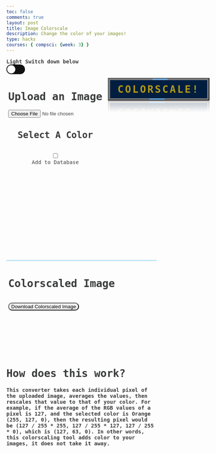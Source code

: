 ```yaml
---
toc: false
comments: true
layout: post
title: Image Colorscale
description: Change the color of your images!
type: hacks
courses: { compsci: {week: 3} }
---
```

<head>
    <style>
        /* Define styles for left and right halves */
        .container {
            display: flex;
            justify-content: space-between;
        }
        .left-half, .right-half, .bottom-half{
            height: 250px;
            padding: 5px;
            color: #444444;
            font-family: 'IBM Plex Sans Hebrew', monospace;
        }
        .left-half {
            height: 500px;
            width: 575px;
            display: flex;
            flex-direction: column;
        }
        .right-half {
            width: 425px;
            text-align: center;
            border-left: 3px solid #bde4f4;
        }
        .bottom-half {
            border-top: 3px solid #bde4f4;s
            text-align: center;
            align-items: center;
            width: 100%;
        }
        .p1 {
            font-family: 'IBM Plex Sans Hebrew', monospace;
            color: #3A3B3C;
            /* src: url('fonts/fontface.css');  */
        }
        .p2 {
            font-family: 'IBM Plex Sans Hebrew', monospace;
            color: #CCCCCC;
            /* src: url('fonts/fontface.css');  */
        }
        /*@font-face {
        font-family: 'Roblox';
        src: url('.././fonts/Roblox-Font.ttf');
        } */
        .container2 {
            background-color: #444444;
            display: flex;
            flex-direction: column;
            align-items: center;
            font-family: 'IBM Plex Sans Hebrew', monospace;
            color: #CCCCCC;
            border: 5.5px solid transparent;
            animation: rgbLightEffect 7.7s linear infinite;
            overflow: break-word;
        }
        .dropbtn {
            color: black;
            padding: 16px;
            font-size: 16px;
            cursor: pointer;
        }
        .dropdown {
            position: relative;
            display: inline-block;
        }
        .dropdown-content {
            display: none;
            position: absolute;
            min-width: 160px;
            overflow: auto;
            box-shadow: 0px 8px 16px 0px rgba(0,0,0,0.2);
            z-index: 1;
        }
        .dropdown-content option {
            color: black;
            padding: 12px 16px;
            text-decoration: none;
            display: block;
        }
        .button {
            border-radius: 10px;
        }
        .a {
            position: relative;
            padding: 13px 24px;
            display: flex;
            justify-content: center;
            align-items: center;
            background: rgba(0, 0, 0, 0.5);
            margin: 10px;
            transition: 1s;
            text-decoration: none;
            overflow: hidden;
            -webkit-box-reflect: below 1px linear-gradient(transparent, transparent, #0004);
        }
        .a:hover {
            background: var(--clr);
            box-shadow: 0 0 10px var(--clr), 0 0 30px var(--clr);
        }
        .a::before {
            content: '';
            position: absolute;
            width: 40px;
            height: 420%;
            background: var(--clr);
            transition: 1s;
            animation: animate 2s linear infinite;
            animation-delay: calc(0.33s * var(--i));
        }
        .a:hover::before {
            width: 1200%;
        }
        @keyframes animate {
            0% {
                transform: rotate(0deg);
            }
            100% {
                transform: rotate(360deg);
            }
        }
        .a::after {
            content: '';
            position: absolute;
            inset: 4px;
            background: #011e41;
        }
        .a:hover::after {
            background: var(--clr);
        }
        .a span {
            position: relative;
            z-index: 1;
            font-size: 2em;
            color: #ffcf01;
            font-family: 'IBM Plex Sans Hebrew', monospace;
            opacity: 0.7;
            text-transform: uppercase;
            letter-spacing: 4px;
            transition: 0.5s;
        }
        .a:hover span {
            opacity: 1;
        }
        *{
            box-sizing: border-box;
        }
        .label{
            background-color: #111;
            display: flex;
            align-items: center;
            justify-content: space-between;
            position: relative;
            border-radius: 50px;
            padding: 5px;
            height: 26px;
            width: 50px;
        }
        body{
            transition: background 0.14s linear;
        }
        body.dark{
            background-color: #191d2b;
        }
        .checkbox{
            opacity: 0;
            position: absolute;
        }
        .ball{
            background-color: #ffffff;
            border-radius: 50%;
            position: absolute;
            top: 2px;
            left: 2px;
            width: 22px;
            height: 22px;
            transition: transform 0.15s linear;
        }
        .checkbox:checked + .label .ball {
            transform: translateX(24px);
        }
        .fa-moon{
            color: #f1c40f;
        }
        .fa-sun{
            color: #f39c12;
        }
        .light-text{
            color: #3A3B3C;
        }
        .dark-text{ 
            color: #CCCCCC;
        }
        .wrap {
            margin: 0px auto;
            display: flex;
            flex-direction: row;
            align-items: center;
            justify-content: center;
        }
        .wrap .half {
            width: 50%;
            padding: 10px 0;
        }
        .readout {
            margin-top: 32px;
            line-height: 180%;
        }
        #values {
            line-height: 150%;
        }
        .link {
            margin-top: 16px;
        }
        .link a {
            color: MediumSlateBlue;
        }
        .half-readout{
            position: relative;
            display: block;
            bottom: 220px;
            right: 20%;
            width: 50%;
            align-items: center;
            font-family: "Lucida Console", "Courier New", monospace;
            font-size: 0.8em;
        }
        .IroColorPicker{
            display: block;
            position: relative;
            left: 140px;
        }
        @media only screen and (min-width: 700px) {
            .half-readout{
                font-size: 1em;
            }
        }
        .colorPickerContainer {
            display: flex;
            flex-direction: column;
            align-items: left;
            text-align: left;
        }
    </style>
</head>
<body>
    <h8 class="p1 light-text"><strong>Light Switch down below</strong></h8>
    <div>
        <input type="checkbox"
            class="checkbox" id="checkbox">
    <label for="checkbox" class="label">
        <i class="fas fa-moon"></i>
        <i class="fas fa-sun"></i>
        <div class="ball"></div>
    </label>
    </div>
    <div class="container">
        <div class="left-half">
            <h1 class="p1" style="align-items: center; text-align: center;"><strong>Upload an Image</strong></h1>
            <input type="file" id="imageInput" accept="image/*" style="align-items: center; text-align: center;">
            <div class="colorPickerContainer">
                <div class="half">
                    <h1 class="p1" style="align-items: center; text-align: center; font-size: 24px;"><strong>Select A Color</strong></h1>
                </div>
                <div class="colorPicker"></div>
            </div>
            <div class="half-readout">
            </div>
            <br>
            <input type="checkbox" id="addToDatabase" name="addToDatabase" style="align-items: center; text-align: center;">
            <label for="addToDatabase" style="align-items: center; text-align: center;">Add to Database</label>
        </div>
        <div style="--clr: 	#6da7d9;--i:0;">
                <button id="manipulateButton" class="a"><a href="#"><span><strong>Colorscale!</strong></span></a></button>
        </div>
    </div>
    <div class="container">
        <div class="bottom-half">
            <h1 class="p1"><strong>Colorscaled Image</strong></h1>
            <img id="uploadedImage" src="" alt="Uploaded Image" style="max-width: 100%; display: none;">
            <br>
            <button id="downloadButton" class="button">Download Colorscaled Image</button>
            <br>
        </div>
    </div>
        <div>
            <h1 class="p1"><Strong>How does this work?</Strong></h1>
        </div>
        <div>
            <h4 class="p1">This converter takes each individual pixel of the uploaded image, averages the values, then rescales that value to that of your color. For example, if the average of the RGB values of a pixel is 127, and the selected color is Orange (255, 127, 0), then the resulting pixel would be (127 / 255 * 255, 127 / 255 * 127, 127 / 255 * 0), which is (127, 63, 0). In other words, this colorscaling tool adds color to your images, it does not take it away.</h4>
        </div>

<script src='https://cdn.jsdelivr.net/npm/@jaames/iro/dist/iro.min.js'></script>
<script>
    var red, green, blue
    var colorPicker = new iro.ColorPicker(".colorPicker", {
        width: 100,
        height: 100,
        color: "rgb(255, 0, 0)",
        borderWidth: 1,
        borderColor: "#fff" 
    });
    colorPicker.on(["color:init", "color:change"], function (color) {
        red = color.rgbString.slice(4, -1).split(',')[0];
        green = color.rgbString.slice(4, -1).split(',')[1].slice(1);
        blue = color.rgbString.slice(4, -1).split(',')[2].slice(1);
    });
    const checkbox = document.getElementById('checkbox');
    const textElements = document.querySelectorAll('.p1, .p2, h1');
    checkbox.addEventListener('change', () => {
    document.body.classList.toggle('dark');
    //change the overall theme color.
    textElements.forEach((element) => {
    element.classList.toggle('dark-text');
    element.classList.toggle('light-text');
    //change the overall text color.
    });
    });
    uploadedImageName = "";
    const resultContainer = document.getElementById("result");
    const url = "http://localhost:8017/api/pixel-partner-api";
    //const url = "https://fte.stu.nighthawkcodingsociety.com/api/pixel-partner-api";
    const test_url = url + "/test";
    const pixelate_url = url + "/pixelate/";
    const grayscale_url = url + "/colorscale";
    const options = {
        method: 'GET', // *GET, POST, PUT, DELETE, etc.
        mode: 'cors', // no-cors, *cors, same-origin
        cache: 'default', // *default, no-cache, reload, force-cache, only-if-cached
        credentials: 'omit', // include, *same-origin, omit
        headers: {
            'Content-Type': 'application/json',
            // 'Content-Type': 'application/x-www-form-urlencoded',
        },
    };
    const post_options = {
        method: 'POST', // *GET, POST, PUT, DELETE, etc.
        mode: 'cors', // no-cors, *cors, same-origin
        cache: 'default', // *default, no-cache, reload, force-cache, only-if-cached
        credentials: 'omit', // include, *same-origin, omit
        headers: {
            'Content-Type': 'application/json',
            // 'Content-Type': 'application/x-www-form-urlencoded',
        },
    };
    // fetch the API
    fetch(test_url, options)
    // response is a RESTful "promise" on any successful fetch
    .then(response => {
        // check for response errors
        if (response.status !== 200) {
            error('GET API response failure: ' + response.status);
            return;
        }
        // valid response will have JSON data
        response.json().then(data => {
            console.log(data);
        })
    })
    // catch fetch errors (ie Nginx ACCESS to server blocked)
    .catch(err => {
    error(err + " " + test_url);
    });    
    function handleImageUpload() {
        const imageInput = document.getElementById('imageInput');
        const uploadedImage = document.getElementById('uploadedImage');
        const addToDatabaseCheckbox = document.getElementById('addToDatabase'); // Add this line
        const leftHalf = document.getElementById('left-half'); //new code
        const file = imageInput.files[0];
        if (file) {
            const reader = new FileReader();
            reader.readAsDataURL(file);
            reader.onload = function (e) {
                const base64Data = e.target.result.split(',')[1];
                const fileName = file.name;
                uploadedImageName = file.name;
                const fileExtension = fileName.split('.').pop();
                const addToDatabase = addToDatabaseCheckbox.checked;
                // Create the data object to send to the backend
                console.log(addToDatabase)
                const data = {
                    "addToHistory": addToDatabase,
                    "filename": fileName,
                    "base64image": base64Data,
                    "R": red,
                    "G": green,
                    "B": blue,
                };
                console.log(data)
                // fetch the API
                const image_options = {...post_options, method: 'POST', body: JSON.stringify(data)};
                fetch(grayscale_url, image_options)
                .then(response => {
                    // check for response errors
                    if (response.status !== 200) {
                        error('GET API response failure: ' + response.status);
                        return;
                    }
                    // valid response will have JSON data
                    response.json().then(data => {
                        console.log(data)
                            const pixelatedImage = new Image();
                            pixelatedImage.src = 'data:image/' + fileExtension + ';base64,' + data['base64image'];
                            // Set a max-height for the image to fit within the text box
                            pixelatedImage.style.maxHeight = '100%';
                            uploadedImage.src = pixelatedImage.src;
                            uploadedImage.style.display = 'block';
                            pixelatedImage.onload = function() {
                                const parent = document.querySelector('.bottom-half');
                                const ratio = parent.clientWidth / pixelatedImage.width;
                                if (ratio < 1) {
                                    const maxHeight = ratio * pixelatedImage.height
                                    parent.style.height = (maxHeight + 175) + 'px';
                                } else {
                                    parent.style.height = (pixelatedImage.height + 175) + 'px';
                                }
                        }
                    })
                })
            };
        }
    };
    function handleDownloadClick() {
        const uploadedImage = document.getElementById('uploadedImage');
        const pixelatedImage = new Image();
        pixelatedImage.src = uploadedImage.src;
        // checking if no images is uploaded
        if (uploadedImage.width == 0) {
            //sends alert
            alert('Please upload an image before trying to download');
            return;
        }
        // Create an anchor element for downloading
        const downloadLink = document.createElement('a');
        downloadLink.href = pixelatedImage.src;
        downloadLink.download = uploadedImageName.split('.')[0] + "_colorscaled." + uploadedImageName.split('.')[1];
        downloadLink.style.display = 'none';
        // Append the anchor element to the document and trigger a click event
        document.body.appendChild(downloadLink);
        downloadLink.click();
        // Remove the anchor element
        document.body.removeChild(downloadLink);
    }
    const downloadButton = document.getElementById('downloadButton');
    downloadButton.addEventListener('click', handleDownloadClick);
    const manipulateButton = document.getElementById('manipulateButton');
    manipulateButton.addEventListener('click', handleImageUpload);
</script>

</body>
<br><br>